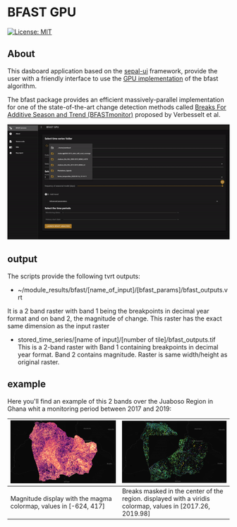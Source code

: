 # BFAST GPU  
[![License: MIT](https://img.shields.io/badge/License-MIT-yellow.svg)](https://opensource.org/licenses/MIT)  
  
## About  
  
This dasboard application based on the [sepal-ui](https://sepal-ui.readthedocs.io/en/latest/) framework, provide the user with a friendly interface to use the [GPU implementation](https://github.com/diku-dk/bfast) of the bfast algorithm.

The bfast package provides an efficient massively-parallel implementation for one of the state-of-the-art change detection methods called [Breaks For Additive Season and Trend (BFASTmonitor)](http://bfast.r-forge.r-project.org) proposed by Verbesselt et al.

![demo](https://raw.githubusercontent.com/12rambau/bfast_gpu/master/utils/full_app.gif)

## output

The scripts provide the following tvrt outputs:
- ~/module_results/bfast/[name_of_input]/[bfast_params]/bfast_outputs.vrt

It is a 2 band raster with band 1 being the breakpoints in decimal year format and on band 2, the magnitude of change. This raster has the exact same dimension as the input raster

- stored_time_series/[name of input]/[number of tile]/bfast_outputs.tif
  This is a 2-band raster with Band 1 containing breakpoints in decimal year format. Band 2 contains magnitude. Raster is same width/height as original raster.

## example

Here you'll find an example of this 2 bands over the Juaboso Region in Ghana whit a monitoring period between 2017 and 2019:

| ![breaks](https://raw.githubusercontent.com/12rambau/bfast_gpu/master/utils/magnitude.png) | ![breaks](https://raw.githubusercontent.com/12rambau/bfast_gpu/master/utils/breaks.png)                    |
|--------------------------------------------------------------------------------------------|------------------------------------------------------------------------------------------------------------|
| Magnitude display with the magma colormap, values in [-624, 417]                           | Breaks masked in the center of the region. displayed with a viridis colormap, values in [2017.26, 2019.98] |
    
